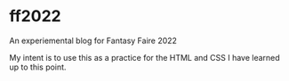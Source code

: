 # ff2022
An experiemental blog for Fantasy Faire 2022

My intent is to use this as a practice for the HTML and CSS I have learned up to this point.
